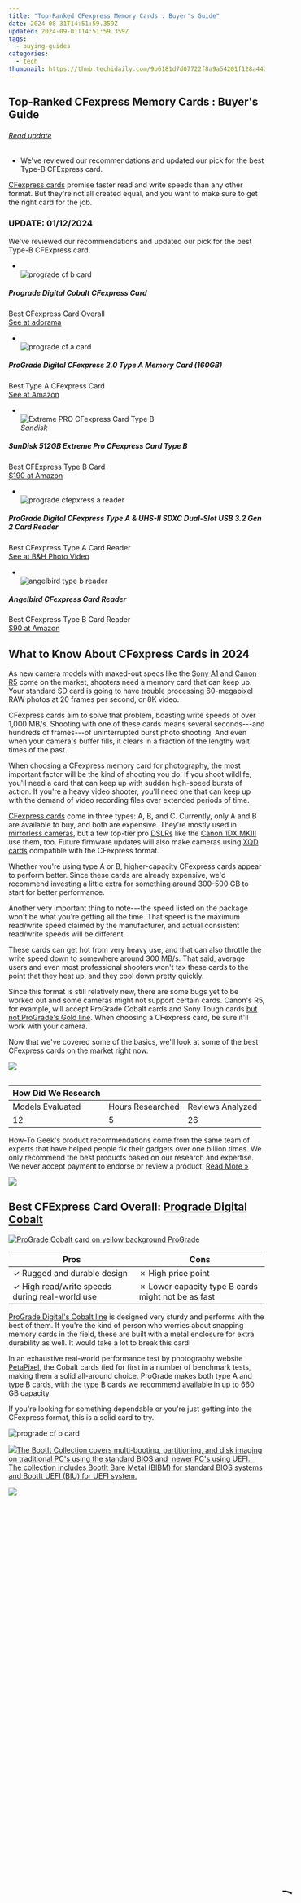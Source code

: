 ```yaml
---
title: "Top-Ranked CFexpress Memory Cards : Buyer's Guide"
date: 2024-08-31T14:51:59.359Z
updated: 2024-09-01T14:51:59.359Z
tags:
  - buying-guides
categories:
  - tech
thumbnail: https://thmb.techidaily.com/9b6181d7d07722f8a9a54201f128a4424f9e657e4070376880c0b424223e6faa.jpg
---
```


## Top-Ranked CFexpress Memory Cards : Buyer's Guide

###### [Read update](https://howto.techidaily.com/what-to-do-if-your-vivo-s17e-auto-does-not-work-drfone-by-drfone-fix-android-problems-fix-android-problems/) 

* We've reviewed our recommendations and updated our pick for the best Type-B CFExpress card.

[CFexpress cards](https://screen-capture.techidaily.com/visualizing-google-meet-introduction-to-effects-and-filtering-for-2024/) promise faster read and write speeds than any other format. But they're not all created equal, and you want to make sure to get the right card for the job.

###  UPDATE: 01/12/2024

 We've reviewed our recommendations and updated our pick for the best Type-B CFExpress card.

* [](https://adorama.rfvk.net/c/156932/51926/1036?subId1=UUhtgUeUpU207236&subId2=ehtg&u=https%3A%2F%2Fwww.adorama.com%2Fpgrf650gcpna.html)  
![prograde cf b card](https://static1.howtogeekimages.com/wordpress/wp-content/uploads/2024/01/prograde-cf-b-card.png)  
#####  Prograde Digital Cobalt CFexpress Card  
Best CFexpress Card Overall  
[See at adorama](https://adorama.rfvk.net/c/156932/51926/1036?subId1=UUhtgUeUpU207236&subId2=ehtg&u=https%3A%2F%2Fwww.adorama.com%2Fpgrf650gcpna.html)
* [](https://www.amazon.com/ProGrade-Digital-CFexpress-Memory-160GB/dp/B09BYQCPR5?tag=hotoge-20&ascsubtag=UUhtgUeUpU207236&asc%5Frefurl=https%3A%2F%2Fwww.howtogeek.com%2F780304%2Fbest-cfexpress-card%2F&asc%5Fcampaign=Commerce)  
![prograde cf a card](https://static1.howtogeekimages.com/wordpress/wp-content/uploads/2024/01/prograde-cf-a-card.png)  
#####  ProGrade Digital CFexpress 2.0 Type A Memory Card (160GB)  
Best Type A CFexpress Card  
[See at Amazon](https://www.amazon.com/ProGrade-Digital-CFexpress-Memory-160GB/dp/B09BYQCPR5?tag=hotoge-20&ascsubtag=UUhtgUeUpU207236&asc%5Frefurl=https%3A%2F%2Fwww.howtogeek.com%2F780304%2Fbest-cfexpress-card%2F&asc%5Fcampaign=Commerce)
* [](https://www.amazon.com/SanDisk-128GB-Extreme-CFexpress-Card/dp/B085DHR8SY/?tag=hotoge-20&ascsubtag=UUhtgUeUpU207236&asc%5Frefurl=https%3A%2F%2Fwww.howtogeek.com%2F780304%2Fbest-cfexpress-card%2F&asc%5Fcampaign=Commerce)  
![Extreme PRO CFexpress Card Type B](https://static1.howtogeekimages.com/wordpress/wp-content/uploads/2024/01/sandisk-type-b-transparent.png)  
_Sandisk_  
#####  SanDisk 512GB Extreme Pro CFexpress Card Type B  
Best CFExpress Type B Card  
[$190 at Amazon](https://www.amazon.com/SanDisk-128GB-Extreme-CFexpress-Card/dp/B085DHR8SY/?tag=hotoge-20&ascsubtag=UUhtgUeUpU207236&asc%5Frefurl=https%3A%2F%2Fwww.howtogeek.com%2F780304%2Fbest-cfexpress-card%2F&asc%5Fcampaign=Commerce)
* [](https://www.bhphotovideo.com/c/product/1600536-REG/prograde%5Fdigital%5Fpgrwcfxtasdana%5Fcfx%5Fa%5Fsdhc%5Fsdxc%5Fuhs%5Fii.html/BI/22163/KBID/28708/SID/UUhtgUeUpU207236)  
![prograde cfepxress a reader](https://static1.howtogeekimages.com/wordpress/wp-content/uploads/2024/01/prograde-cfepxress-a-reader.png)  
#####  ProGrade Digital CFexpress Type A & UHS-II SDXC Dual-Slot USB 3.2 Gen 2 Card Reader  
Best CFexpress Type A Card Reader  
[See at B&H Photo Video](https://www.bhphotovideo.com/c/product/1600536-REG/prograde%5Fdigital%5Fpgrwcfxtasdana%5Fcfx%5Fa%5Fsdhc%5Fsdxc%5Fuhs%5Fii.html/BI/22163/KBID/28708/SID/UUhtgUeUpU207236)
* [](https://www.amazon.com/Angelbird-CFast-2-0-Card-Reader/dp/B0861TSVJW?tag=hotoge-20&ascsubtag=UUhtgUeUpU207236&asc%5Frefurl=https%3A%2F%2Fwww.howtogeek.com%2F780304%2Fbest-cfexpress-card%2F&asc%5Fcampaign=Commerce)  
![angelbird type b reader](https://static1.howtogeekimages.com/wordpress/wp-content/uploads/2024/01/angelbird-type-b-reader.png)  
#####  Angelbird CFexpress Card Reader  
Best CFexpress Type B Card Reader  
[$90 at Amazon](https://www.amazon.com/Angelbird-CFast-2-0-Card-Reader/dp/B0861TSVJW?tag=hotoge-20&ascsubtag=UUhtgUeUpU207236&asc%5Frefurl=https%3A%2F%2Fwww.howtogeek.com%2F780304%2Fbest-cfexpress-card%2F&asc%5Fcampaign=Commerce)

##  What to Know About CFexpress Cards in 2024

 As new camera models with maxed-out specs like the [Sony A1](https://www.bhphotovideo.com/c/product/1619483-REG/sony%5Filce%5F1%5Fb%5Falpha%5Fa1%5Fmirrorless%5Fdigital.html/BI/22163/KBID/28708/SID/UUhtgUeUpU207236) and [Canon R5](https://www.bhphotovideo.com/c/product/1547009-REG/canon%5Feos%5Fr5%5Fmirrorless%5Fdigital.html/BI/22163/KBID/28708/SID/UUhtgUeUpU207236) come on the market, shooters need a memory card that can keep up. Your standard SD card is going to have trouble processing 60-megapixel RAW photos at 20 frames per second, or 8K video.

 CFexpress cards aim to solve that problem, boasting write speeds of over 1,000 MB/s. Shooting with one of these cards means several seconds---and hundreds of frames---of uninterrupted burst photo shooting. And even when your camera's buffer fills, it clears in a fraction of the lengthy wait times of the past.

 When choosing a CFexpress memory card for photography, the most important factor will be the kind of shooting you do. If you shoot wildlife, you'll need a card that can keep up with sudden high-speed bursts of action. If you're a heavy video shooter, you'll need one that can keep up with the demand of video recording files over extended periods of time.

[CFexpress cards](https://screen-capture.techidaily.com/visualizing-google-meet-introduction-to-effects-and-filtering-for-2024/) come in three types: A, B, and C. Currently, only A and B are available to buy, and both are expensive. They're mostly used in [mirrorless cameras](https://hardware-tips.techidaily.com/latest-graphics-framework-refresh-enhanced-laptops-featuring-intel-core-ultra-and-amd-ryzen-series/), but a few top-tier pro [DSLRs](https://fox-blue.techidaily.com/updated-in-2024-the-right-platform-for-content-creation-podcast-or-video/) like the [Canon 1DX MKIII](https://www.usa.canon.com/internet/portal/us/home/products/details/cameras/eos-dslr-and-mirrorless-cameras/dslr/eos-1d-x-mark-iii) use them, too. Future firmware updates will also make cameras using [XQD cards](https://www.nikonusa.com/en/learn-and-explore/a/products-and-innovation/what-is-xqd-and-why-should-i-use-it.html) compatible with the CFexpress format.

 Whether you're using type A or B, higher-capacity CFexpress cards appear to perform better. Since these cards are already expensive, we'd recommend investing a little extra for something around 300-500 GB to start for better performance.

 Another very important thing to note---the speed listed on the package won't be what you're getting all the time. That speed is the maximum read/write speed claimed by the manufacturer, and actual consistent read/write speeds will be different.

 These cards can get hot from very heavy use, and that can also throttle the write speed down to somewhere around 300 MB/s. That said, average users and even most professional shooters won't tax these cards to the point that they heat up, and they cool down pretty quickly.

 Since this format is still relatively new, there are some bugs yet to be worked out and some cameras might not support certain cards. Canon's R5, for example, will accept ProGrade Cobalt cards and Sony Tough cards [but not ProGrade's Gold line](https://downloads.canon.com/nw/camera/products/eos/product-1/pdfs/PDP-CHARTS%5FCard%5FPerformance.pdf). When choosing a CFexpress card, be sure it'll work with your camera.

 Now that we've covered some of the basics, we'll look at some of the best CFexpress cards on the market right now.

<!-- affiliate ads begin -->
<a href="https://store.iobit.com/order/checkout.php?PRODS=4596923&QTY=1&AFFILIATE=108875&CART=1"><img src="https://secure.avangate.com/images/merchant/184260348236f9554fe9375772ff966e/ascscan_468X60.png" border="0"></a>
<!-- affiliate ads end -->
## 

| **How Did We Research** |                  |                  |
| ----------------------- | ---------------- | ---------------- |
| Models Evaluated        | Hours Researched | Reviews Analyzed |
| 12                      | 5                | 26               |

 How-To Geek's product recommendations come from the same team of experts that have helped people fix their gadgets over one billion times. We only recommend the best products based on our research and expertise. We never accept payment to endorse or review a product. [Read More »](https://win-howtos.techidaily.com/resolving-unresponsive-mousepad-problems-on-windows-systems-windows-7810/) 

<!-- affiliate ads begin -->
<a href="https://secure.2checkout.com/order/checkout.php?PRODS=37100474&QTY=1&AFFILIATE=108875&CART=1"><img src="https://awario.com/images/pages/index/img-platform-ui-1280@1x.avif" border="0"></a>
<!-- affiliate ads end -->
##  Best CFExpress Card Overall: [Prograde Digital Cobalt](https://adorama.rfvk.net/c/156932/51926/1036?subId1=UUhtgUeUpU207236&subId2=ehtg&u=https%3A%2F%2Fwww.adorama.com%2Fpgrf650gcpna.html) 

[](https://adorama.rfvk.net/c/156932/51926/1036?subId1=UUhtgUeUpU207236&subId2=ehtg&u=https%3A%2F%2Fwww.adorama.com%2Fpgrf650gcpna.html)

[![ProGrade Cobalt card on yellow background](https://static1.howtogeekimages.com/wordpress/wp-content/uploads/2022/01/Prograde-Colbalt-CFexpress-card.jpeg) ProGrade](https://adorama.rfvk.net/c/156932/51926/1036?subId1=UUhtgUeUpU207236&subId2=ehtg&u=https%3A%2F%2Fwww.adorama.com%2Fpgrf650gcpna.html)

[](https://adorama.rfvk.net/c/156932/51926/1036?subId1=UUhtgUeUpU207236&subId2=ehtg&u=https%3A%2F%2Fwww.adorama.com%2Fpgrf650gcpna.html) 

| Pros                                           | Cons                                               |
| ---------------------------------------------- | -------------------------------------------------- |
| ✓ Rugged and durable design                    | ✗ High price point                                 |
| ✓ High read/write speeds during real-world use | ✗ Lower capacity type B cards might not be as fast |

[ProGrade Digital's Cobalt line](https://adorama.rfvk.net/c/156932/51926/1036?subId1=UUhtgUeUpU207236&subId2=ehtg&u=https%3A%2F%2Fwww.adorama.com%2Fpgrf650gcpna.html) is designed very sturdy and performs with the best of them. If you're the kind of person who worries about snapping memory cards in the field, these are built with a metal enclosure for extra durability as well. It would take a lot to break this card!

 In an exhaustive real-world performance test by photography website [PetaPixel](https://petapixel.com/2020/09/22/cfexpress-a-real-world-performance-comparison/), the Cobalt cards tied for first in a number of benchmark tests, making them a solid all-around choice. ProGrade makes both type A and type B cards, with the type B cards we recommend available in up to 660 GB capacity.

 If you're looking for something dependable or you're just getting into the CFexpress format, this is a solid card to try.

![prograde cf b card](https://static1.howtogeekimages.com/wordpress/wp-content/uploads/2024/01/prograde-cf-b-card.png) 

<!-- affiliate ads begin -->
<a href="https://secure.2checkout.com/order/checkout.php?PRODS=45152810&QTY=1&AFFILIATE=108875&CART=1"> <img src="https://secure.avangate.com/images/merchant/842ca578342915ccb8ae069595ba7233/products/copy_bootit-ss1_178x139.jpg" border="0">The BootIt Collection covers multi-booting, partitioning, and disk imaging on traditional PC's using the standard BIOS and  newer PC's using UEFI.   The collection includes BootIt Bare Metal (BIBM) for standard BIOS systems and BootIt UEFI (BIU) for UEFI system. 
</a>
<!-- affiliate ads end -->
![](https://static1.howtogeekimages.com/wordpresshttps://static0.howtogeekimages.com/wordpress/wp-content/uploads/2024/01/htg-best-of-2024-1.png) 

<!-- affiliate ads begin -->
<span id="1793213">
					<video width="1080" height="1620" style="cursor:pointer"
           poster="//a.impactradius-go.com/display-clicktoplayimage/1793213.jpeg"
           onclick="if(!this.playClicked){this.play();this.setAttribute('controls',true);this.playClicked=true;}">
	   <source src="//a.impactradius-go.com/display-ad/19135-1793213">
	   <img src="//a.impactradius-go.com/display-clicktoplayimage/1793213.jpeg" style="border: none; height: 100%; width: 100%; object-fit: contain">
	</video>
	<div style="width:1080px;text-align:center"><a href="javascript:window.open(decodeURIComponent('https%3A%2F%2Ftinyland.pxf.io%2Fc%2F5597632%2F1793213%2F19135'), '_blank');void(0);">Click here</a></div>
</span>
<img height="0" width="0" src="https://imp.pxf.io/i/5597632/1793213/19135" style="position:absolute;visibility:hidden;" border="0" />
<!-- affiliate ads end -->
Best CFexpress Card Overall

#####  Prograde Digital Cobalt CFexpress Card

ProGrade's Cobalt line is a fast, high-performing line of CFexpress cards that come in type A and B formats.

[See at adorama](https://adorama.rfvk.net/c/156932/51926/1036?subId1=UUhtgUeUpU207236&subId2=ehtg&u=https%3A%2F%2Fwww.adorama.com%2Fpgrf650gcpna.html) 

##  Best Type A CFexpress Card: [ProGrade Digital 160GB](https://www.amazon.com/ProGrade-Digital-CFexpress-Memory-160GB/dp/B09BYQCPR5?tag=hotoge-20&ascsubtag=UUhtgUeUpU207236&asc%5Frefurl=https%3A%2F%2Fwww.howtogeek.com%2F780304%2Fbest-cfexpress-card%2F&asc%5Fcampaign=Commerce) 

[](https://www.amazon.com/ProGrade-Digital-CFexpress-Memory-160GB/dp/B09BYQCPR5?tag=hotoge-20&ascsubtag=UUhtgUeUpU207236&asc%5Frefurl=https%3A%2F%2Fwww.howtogeek.com%2F780304%2Fbest-cfexpress-card%2F&asc%5Fcampaign=Commerce)

[![ProGrade CFexpress card on green background](https://static1.howtogeekimages.com/wordpress/wp-content/uploads/2022/01/Prograde-CFexpress-card.jpg) ProGrade](https://www.amazon.com/ProGrade-Digital-CFexpress-Memory-160GB/dp/B09BYQCPR5?tag=hotoge-20&ascsubtag=UUhtgUeUpU207236&asc%5Frefurl=https%3A%2F%2Fwww.howtogeek.com%2F780304%2Fbest-cfexpress-card%2F&asc%5Fcampaign=Commerce)

<!-- affiliate ads begin -->
<a href="https://sentrypc.7eer.net/c/5597632/398453/3022" target="_top" id="398453"><img src="//a.impactradius-go.com/display-ad/3022-398453" border="0" alt="www.sentrypc.com" width="580" height="400"/></a><img height="0" width="0" src="https://sentrypc.7eer.net/i/5597632/398453/3022" style="position:absolute;visibility:hidden;" border="0" />
<!-- affiliate ads end -->
[](https://www.amazon.com/ProGrade-Digital-CFexpress-Memory-160GB/dp/B09BYQCPR5?tag=hotoge-20&ascsubtag=UUhtgUeUpU207236&asc%5Frefurl=https%3A%2F%2Fwww.howtogeek.com%2F780304%2Fbest-cfexpress-card%2F&asc%5Fcampaign=Commerce) 

| Pros                                                            | Cons                                                 |
| --------------------------------------------------------------- | ---------------------------------------------------- |
| ✓ Same rugged design as the Cobalt line                         | ✗ Can't get as much storage capacity as type B cards |
| ✓ Slightly faster read/write than Sony under thermal throttling |                                                      |

[ProGrade Digital's 160GB CFexpress type A Card](https://www.amazon.com/ProGrade-Digital-CFexpress-Memory-160GB/dp/B09BYQCPR5?tag=hotoge-20&ascsubtag=UUhtgUeUpU207236&asc%5Frefurl=https%3A%2F%2Fwww.howtogeek.com%2F780304%2Fbest-cfexpress-card%2F&asc%5Fcampaign=Commerce) comes in just a hair ahead of [Sony's Tough line](https://adorama.rfvk.net/c/156932/51926/1036?subId1=UUhtgUeUpU207236&subId2=ehtg&u=https%3A%2F%2Fwww.adorama.com%2Fsosfg128t.html) of type A CFexpress cards to win this spot. When tested against the Sony cards, the ProGrade model had [higher read and write speeds](https://alikgriffin.com/best-cfexpress-type-a-memory-cards/) after they heated up from use and the built-in thermal throttling took effect.

 Type A cards are slower than type B, but they're also less expensive. So if you're looking for a budget CFexpress card---as much as one can be budget that is---type A might make sense if you're using a camera that takes them.

 We recommend the ProGrade due to its slightly better performance, but Sony pioneered the type A card, and many of their higher-end cameras like the [Sony A1](https://adorama.rfvk.net/c/156932/51926/1036?subId1=UUhtgUeUpU207236&subId2=ehtg&u=https%3A%2F%2Fwww.adorama.com%2Fisoa1.html) use them. The [Tough CFexpress cards](https://adorama.rfvk.net/c/156932/51926/1036?subId1=UUhtgUeUpU207236&subId2=ehtg&u=https%3A%2F%2Fwww.adorama.com%2Fsosfg128t.html) are slightly more expensive than ProGrade, but their cards hold up very well if you're a Sony person and want to stick with that brand.

![prograde cf a card](https://static1.howtogeekimages.com/wordpress/wp-content/uploads/2024/01/prograde-cf-a-card.png) 

![](https://static1.howtogeekimages.com/wordpresshttps://static0.howtogeekimages.com/wordpress/wp-content/uploads/2024/01/htg-best-of-2024-1.png) 

Best Type A CFexpress Card

#####  ProGrade Digital CFexpress 2.0 Type A Memory Card (160GB)

This ProGrade card is a fast Type A CFexpress card that performs well even under strain.

[See at Amazon](https://www.amazon.com/ProGrade-Digital-CFexpress-Memory-160GB/dp/B09BYQCPR5?tag=hotoge-20&ascsubtag=UUhtgUeUpU207236&asc%5Frefurl=https%3A%2F%2Fwww.howtogeek.com%2F780304%2Fbest-cfexpress-card%2F&asc%5Fcampaign=Commerce) [See at adorama](https://adorama.rfvk.net/c/156932/51926/1036?subId1=UUhtgUeUpU207236&subId2=ehtg&u=https%3A%2F%2Fwww.adorama.com%2Fpgrcfxa160gp.html) 

<!-- affiliate ads begin -->
<a href="https://store.iobit.com/order/checkout.php?PRODS=1468905&QTY=1&AFFILIATE=108875&CART=1"><img src="https://secure.avangate.com/images/merchant/184260348236f9554fe9375772ff966e/ascscan_728x90.png" border="0"></a>
<!-- affiliate ads end -->
##  Best Type B CFExpress Card:[SanDisk 512GB Extreme PRO CFexpress Card Type B](https://www.amazon.com/SanDisk-128GB-Extreme-CFexpress-Card/dp/B085DHR8SY/?tag=hotoge-20&ascsubtag=UUhtgUeUpU207236&asc%5Frefurl=https%3A%2F%2Fwww.howtogeek.com%2F780304%2Fbest-cfexpress-card%2F&asc%5Fcampaign=Commerce) 

![Extreme Pro Type B CFExpress Card](https://static1.howtogeekimages.com/wordpress/wp-content/uploads/2024/01/extreme-pro-type-b-cfexpress.jpeg) 

<!-- affiliate ads begin -->
<iframe id="iframe_672" src="//a.impactradius-go.com/gen-ad-code/5597632/1959812/17834/" width="720" height="300" scrolling="no" frameborder="0" marginheight="0" marginwidth="0"></iframe>
<!-- affiliate ads end -->
_Sandisk_

| Pros                                            | Cons                                                        |
| ----------------------------------------------- | ----------------------------------------------------------- |
| ✓ Not the fastest card, but still _really_ fast | ✗ If you need ultimate speed you may need to look elsewhere |
| ✓ Decent pricing at every capacity              |                                                             |
| ✓ Professional grade reliability                |                                                             |

 Type B CFExpress cards are designed for bandwidth-hungry, sustained video capture at high resolutions. Then, when the shooting is done, they also excel at dumping that footage into your editing computer at lightning speed. The [SanDisk 512GB Extreme PRO CFexpress Card Type B](https://www.amazon.com/SanDisk-128GB-Extreme-CFexpress-Card/dp/B085DHR8SY/?tag=hotoge-20&ascsubtag=UUhtgUeUpU207236&asc%5Frefurl=https%3A%2F%2Fwww.howtogeek.com%2F780304%2Fbest-cfexpress-card%2F&asc%5Fcampaign=Commerce) card offers a read speed (on the 512GB model) of 1700MB/s and a write speed of 1400 MB/s, with other capacities varying somewhat in performance depending on their internal configuration.

 The SanDisk doesn't offer the absolute fastest read and write speeds you can presently get in a Type B CFExpress card, but it's close with no more than 100 MB/s claimed speed difference in most cases. That said, the real speed limit is your camera itself, and most current cameras come nowhere near the limits of Type B cards, unless you're using cinematic-grade equipment.

 The in-camera write speeds typically [peak at around 500 MB/s](https://rfshooters.com/blog/best-cfexpress-type-b-memory-cards/), so the main benefit happens when you connect a fast Type B card reader to a computer with a fast port (e.g. USB 3.2) and copy the data to a fast destination drive like an NVME SSD.

 SanDisk is generally considered a reliable brand in the flash memory market, and [user reviews of this card reflect that](https://www.amazon.com/gp/customer-reviews/R12PL8XOROJVQH/ref=cm%5Fcr%5Fdp%5Fd%5Frvw%5Fttl?ie=UTF8&ASIN=B085DHR8SY&tag=hotoge-20&ascsubtag=UUhtgUeUpU207236&asc%5Frefurl=https%3A%2F%2Fwww.howtogeek.com%2F780304%2Fbest-cfexpress-card%2F&asc%5Fcampaign=Commerce). So given its all-round prowess, this is the Type B CFExpress card we'd be slotting into our camera.

![Extreme PRO CFexpress Card Type B](https://static1.howtogeekimages.com/wordpress/wp-content/uploads/2024/01/sandisk-type-b-transparent.png) 

<!-- affiliate ads begin -->
<a href="https://secure.2checkout.com/order/checkout.php?PRODS=4712430&QTY=1&AFFILIATE=108875&CART=1"><img src="https://secure.avangate.com/images/merchant/c404a5adbf90e09631678b13b05d9d7a/products/dlnow_256.png" border="0">DLNow Video Downloader</a>
<!-- affiliate ads end -->
![](https://static1.howtogeekimages.com/wordpresshttps://static0.howtogeekimages.com/wordpress/wp-content/uploads/2024/01/htg-best-of-2024-1.png) 

Best CFExpress Type B Card

#####  SanDisk 512GB Extreme Pro CFexpress Card Type B

$190 $600 Save $410 

The Extreme PRO CFexpress Card Type B card is perfect for those who need to film RAW 4K footage and then dump it at high speed once the shooting is done.

[$190 at Amazon](https://www.amazon.com/SanDisk-128GB-Extreme-CFexpress-Card/dp/B085DHR8SY/?tag=hotoge-20&ascsubtag=UUhtgUeUpU207236&asc%5Frefurl=https%3A%2F%2Fwww.howtogeek.com%2F780304%2Fbest-cfexpress-card%2F&asc%5Fcampaign=Commerce) 

##  Best CFExpress Type A Card Reader: [ProGrade Digital](https://www.bhphotovideo.com/c/product/1600536-REG/prograde%5Fdigital%5Fpgrwcfxtasdana%5Fcfx%5Fa%5Fsdhc%5Fsdxc%5Fuhs%5Fii.html/BI/22163/KBID/28708/SID/UUhtgUeUpU207236) 

[](https://www.bhphotovideo.com/c/product/1600536-REG/prograde%5Fdigital%5Fpgrwcfxtasdana%5Fcfx%5Fa%5Fsdhc%5Fsdxc%5Fuhs%5Fii.html/BI/22163/KBID/28708/SID/UUhtgUeUpU207236)

[![ProGrade Card Reader on blue background](https://static1.howtogeekimages.com/wordpress/wp-content/uploads/2022/01/Prograde-digital-type-A-reader.jpeg) ProGrade](https://www.bhphotovideo.com/c/product/1600536-REG/prograde%5Fdigital%5Fpgrwcfxtasdana%5Fcfx%5Fa%5Fsdhc%5Fsdxc%5Fuhs%5Fii.html/BI/22163/KBID/28708/SID/UUhtgUeUpU207236)

<!-- affiliate ads begin -->
<a href="https://secure.2checkout.com/order/checkout.php?PRODS=11224199&QTY=1&AFFILIATE=108875&CART=1"><img src="https://secure.avangate.com/images/merchant/e09fdffe648a30658a9657bbed7b2388/products/copy_boxshot_lyricvideo.png" border="0">Lyric Video Creator Professional Version</a>
<!-- affiliate ads end -->
[](https://www.bhphotovideo.com/c/product/1600536-REG/prograde%5Fdigital%5Fpgrwcfxtasdana%5Fcfx%5Fa%5Fsdhc%5Fsdxc%5Fuhs%5Fii.html/BI/22163/KBID/28708/SID/UUhtgUeUpU207236) 

| Pros                                         | Cons                                  |
| -------------------------------------------- | ------------------------------------- |
| ✓ High-speed transfer rate                   | ✗ Doesn't read CFexpress type B cards |
| ✓ Offers a lot of value for the price point  |                                       |
| ✓ Can be stacked with other ProGrade readers |                                       |
| ✓ Also reads UHS-II SD cards                 |                                       |

 At under a hundred dollars, [ProGrade's CFexpress Type A Reader](https://www.bhphotovideo.com/c/product/1600536-REG/prograde%5Fdigital%5Fpgrwcfxtasdana%5Fcfx%5Fa%5Fsdhc%5Fsdxc%5Fuhs%5Fii.html/BI/22163/KBID/28708/SID/UUhtgUeUpU207236) comes from a trusted manufacturer and won't break the bank. There's also a card slot for [UHS-II SD cards](https://screen-video-capture.techidaily.com/new-in-2024-high-quality-video-webcams-top-5-combos-with-sound/), a handy addition for those transitioning from SD to CFexpress, or for a camera that takes both cards.

 ProGrade's reader can clock transfer speeds of up to 1.25 GB/s, so it won't take all day to transfer those large [RAW files](https://digital-screen-recording.techidaily.com/simple-screen-recorder-for-windows-10-download/) from your card to the computer you're editing on. It's also USB-powered, so this reader doesn't need an external power source. It's convenient and cost-effective.

 ProGrade also makes [several other readers](https://shop.progradedigital.com/collections/workflow-readers/products/prograde-digital-usb-3-1-gen-2-single-slot-cfx-card-reader-pg-05-5) similar to this one designed to be stacked with one another, good for people using several different memory card formats that want to stick with this brand.

![prograde cfepxress a reader](https://static1.howtogeekimages.com/wordpress/wp-content/uploads/2024/01/prograde-cfepxress-a-reader.png) 

<!-- affiliate ads begin -->
<a href="https://shop.systoolsgroup.com/affiliate.php?ACCOUNT=SYSTOOBY&AFFILIATE=108875&PATH=https%3A%2F%2Fwww.systoolsgroup.com%3FAFFILIATE%3D108875%26RESOURCE%3DSysTools%2BSQL%2BRecovery"><img src="https://www.systoolsgroup.com/box/sql-recovery.png" border="0"></a>
<!-- affiliate ads end -->
![](https://static1.howtogeekimages.com/wordpresshttps://static0.howtogeekimages.com/wordpress/wp-content/uploads/2024/01/htg-best-of-2024-1.png) 

<!-- affiliate ads begin -->
<a href="https://turbotech.pxf.io/c/5597632/1450763/17212" target="_top" id="1450763"><img src="//a.impactradius-go.com/display-ad/17212-1450763" border="0" alt="" width="2560" height="1440"/></a><img height="0" width="0" src="https://imp.pxf.io/i/5597632/1450763/17212" style="position:absolute;visibility:hidden;" border="0" />
<!-- affiliate ads end -->
Best CFexpress Type A Card Reader

#####  ProGrade Digital CFexpress Type A Card Reader

ProGrade offers a lower-cost CFexpress type A card reader that still delivers on speed.

[See at B&H Photo Video](https://www.bhphotovideo.com/c/product/1600536-REG/prograde%5Fdigital%5Fpgrwcfxtasdana%5Fcfx%5Fa%5Fsdhc%5Fsdxc%5Fuhs%5Fii.html/BI/22163/KBID/28708/SID/UUhtgUeUpU207236) 

<!-- affiliate ads begin -->
<a href="https://parisrhonecom.sjv.io/c/5597632/1896607/21553" target="_top" id="1896607"><img src="//a.impactradius-go.com/display-ad/21553-1896607" border="0" alt="" width="750" height="422"/></a><img height="0" width="0" src="https://imp.pxf.io/i/5597632/1896607/21553" style="position:absolute;visibility:hidden;" border="0" />
<!-- affiliate ads end -->
##  Best CFExpress Type B Card Reader: [Angelbird CFexpress Card Reader](https://www.amazon.com/Angelbird-CFast-2-0-Card-Reader/dp/B0861TSVJW?tag=hotoge-20&ascsubtag=UUhtgUeUpU207236&asc%5Frefurl=https%3A%2F%2Fwww.howtogeek.com%2F780304%2Fbest-cfexpress-card%2F&asc%5Fcampaign=Commerce) 

[](https://www.amazon.com/Angelbird-CFast-2-0-Card-Reader/dp/B0861TSVJW?tag=hotoge-20&ascsubtag=UUhtgUeUpU207236&asc%5Frefurl=https%3A%2F%2Fwww.howtogeek.com%2F780304%2Fbest-cfexpress-card%2F&asc%5Fcampaign=Commerce)

[![Angelbird card reader on blue background](https://static1.howtogeekimages.com/wordpress/wp-content/uploads/2022/01/Angelbird-Type-B-reader.jpg) Angelbird](https://www.amazon.com/Angelbird-CFast-2-0-Card-Reader/dp/B0861TSVJW?tag=hotoge-20&ascsubtag=UUhtgUeUpU207236&asc%5Frefurl=https%3A%2F%2Fwww.howtogeek.com%2F780304%2Fbest-cfexpress-card%2F&asc%5Fcampaign=Commerce)

[](https://www.amazon.com/Angelbird-CFast-2-0-Card-Reader/dp/B0861TSVJW?tag=hotoge-20&ascsubtag=UUhtgUeUpU207236&asc%5Frefurl=https%3A%2F%2Fwww.howtogeek.com%2F780304%2Fbest-cfexpress-card%2F&asc%5Fcampaign=Commerce) 

| Pros                                         | Cons                                  |
| -------------------------------------------- | ------------------------------------- |
| ✓ Metal body guards against shocks and drops | ✗ Doesn't read CFexpress type A cards |
| ✓ Write protect switch helps protect data    |                                       |
| ✓ Fast file transfer speeds                  |                                       |

[Angelbird's CFexpress Card Reader](https://www.amazon.com/Angelbird-CFast-2-0-Card-Reader/dp/B0861TSVJW?tag=hotoge-20&ascsubtag=UUhtgUeUpU207236&asc%5Frefurl=https%3A%2F%2Fwww.howtogeek.com%2F780304%2Fbest-cfexpress-card%2F&asc%5Fcampaign=Commerce) separates itself from the pack not only with performance but stellar customer service. [Reviewers praise](https://www.bhphotovideo.com/c/product/1527894-REG/angelbird%5Fcfx31pk%5Fcfexpress%5Fcard%5Freader.html/BI/22163/KBID/28708/SID/UUhtgUeUpU207236) the build quality and transfer speed of this reader, many of whom point out that it competes with pricier models.

 Angelbird's reader has unrestricted data transfer speeds and impressive build quality---the metal construction makes it resistant to shocks and drops, and the form factor is impressively compact. If you're a photographer that travels a lot, this could be the reader for you.

 Another nice factor of this reader is a built-in "write protect" function. Flipping a switch on the body of the device prevents unwanted files from being written to the card or unintentional deletion. That's an especially useful feature if you're, say, a wedding photographer with gigabytes of crucially important shots to back up.

 There are certainly faster readers out there, but for the money, this is one of the best CFexpress type B card readers currently on the market. It costs around $80 at the time of this writing, and competing readers can go for as much as $200.

![angelbird type b reader](https://static1.howtogeekimages.com/wordpress/wp-content/uploads/2024/01/angelbird-type-b-reader.png) 

![](https://static1.howtogeekimages.com/wordpresshttps://static0.howtogeekimages.com/wordpress/wp-content/uploads/2024/01/htg-best-of-2024-1.png) 

<!-- affiliate ads begin -->
<a href="https://secure.2checkout.com/order/checkout.php?PRODS=4729320&QTY=1&AFFILIATE=108875&CART=1"><img src="https://secure.avangate.com/images/merchant/f7f07e7dab09533bc71247a5b29a7373/products/2_iDeviceMessageBox.png" border="0"></a>
<!-- affiliate ads end -->
Best CFexpress Type B Card Reader

#####  Angelbird CFexpress Card Reader

Angelbird offers a fast and durable CFexpress card reader, and this is a company that backs up their products.

[$90 at Amazon](https://www.amazon.com/Angelbird-CFast-2-0-Card-Reader/dp/B0861TSVJW?tag=hotoge-20&ascsubtag=UUhtgUeUpU207236&asc%5Frefurl=https%3A%2F%2Fwww.howtogeek.com%2F780304%2Fbest-cfexpress-card%2F&asc%5Fcampaign=Commerce) 

## FAQ

### Can all cameras use CFexpress cards?

 No; the majority of cameras use SD or microSD cards for storage. However, with CFexpress rising in popularity, many newer, high-end mirrorless and DSLR cameras are capable of utilizing the improved storage format. These include Sony's A7 III and Alpha 1, Nikon's Z6 and Z7 series, Canon's EOS R5, Panasonic's Lumix S1, and some similar options.

### What's the difference between CFexpress types A and B?

 Aside from differing in size (type A CFexpress cards are physically smaller than type B), the main difference between the two types is the number of PCIe lanes available in each. Type A CFexpress cards offer one lane whereas type B offers two. This translates to different data transfer speeds; type A caps out at 1000MB/s, and type B has a maximum speed of 2,000MB/s (though it's unlikely you'll reach these top speeds in practice).

### Can a CFexpress reader read XQD cards?

 Type B CFexpress cards use the same physical format as XQD cards. This means you should be able to use the two interchangeably as long as your camera's firmware supports both types.

### Are CFexpress cards and XQD cards the same thing?

 Not quite. They're similar, but CFexpress cards allow higher read/write speeds than XQD cards. While XQD cards top out at under 500MB/s, you can easily find CFexpress cards that reach 1750MB/s (and even higher).

### What's the difference between a CFexpress card and an SD card?

 SD cards offer significantly slower read/write speeds than CFexpress cards. A quick Amazon search will reveal that most SD cards fall under 200/MBs, whereas their CFexpress siblings achieve speeds above 1500MB/s. If you're shooting home photos and videos, you likely only need an SD card. However, if you're shooting 8K video, you'll want a storage system that can keep up with that amount of data (CFexpress cards). CFexpress type A cards are also different from SD cards in the physical sense---the former are noticeably smaller (20 x 28mm) than the latter (32 x 44mm).

<ins class="adsbygoogle"
     style="display:block"
     data-ad-format="autorelaxed"
     data-ad-client="ca-pub-7571918770474297"
     data-ad-slot="1223367746"></ins>



<ins class="adsbygoogle"
     style="display:block"
     data-ad-client="ca-pub-7571918770474297"
     data-ad-slot="8358498916"
     data-ad-format="auto"
     data-full-width-responsive="true"></ins>

<span class="atpl-alsoreadstyle">Also read:</span>
<div><ul>
<li><a href="https://video-screen-grab.techidaily.com/new-2024-approved-elite-audio-capture-top-9-mic-recorders-showcase/"><u>[New] 2024 Approved  Elite Audio Capture  Top 9 Mic Recorders Showcase</u></a></li>
<li><a href="https://article-tips.techidaily.com/new-2024-approved-top-strategies-in-drone-filmmaking/"><u>[New] 2024 Approved  Top Strategies in Drone Filmmaking</u></a></li>
<li><a href="https://instagram-videos.techidaily.com/new-harnessing-the-power-of-hashtags-to-amplify-your-igtv-content-for-2024/"><u>[New] Harnessing the Power of Hashtags to Amplify Your IGTV Content for 2024</u></a></li>
<li><a href="https://fox-helps.techidaily.com/new-hearing-beginnings-mastering-volume-control-in-adobe-audition/"><u>[New] Hearing Beginnings  Mastering Volume Control in Adobe Audition</u></a></li>
<li><a href="https://visual-screen-recording.techidaily.com/new-live-recording-mastery-with-innovative-webcams-explored/"><u>[New] Live Recording Mastery with Innovative WebCams Explored</u></a></li>
<li><a href="https://screen-mirroring-recording.techidaily.com/new-mastery-over-mobile-and-desktop-recording-team-discussions/"><u>[New] Mastery Over Mobile & Desktop  Recording Team Discussions</u></a></li>
<li><a href="https://facebook-clips.techidaily.com/updated-2024-approved-2023-mobile-download-for-fb-videos-cross-platform/"><u>[Updated] 2024 Approved  2023 Mobile Download for FB Videos, Cross-Platform</u></a></li>
<li><a href="https://extra-resources.techidaily.com/updated-a-guide-to-free-access-of-c-spans-broadcasted-content/"><u>[Updated] A Guide to Free Access of C-Span's Broadcasted Content</u></a></li>
<li><a href="https://digital-screen-recording.techidaily.com/updated-in-2024-expert-configuration-clock-integration-for-streaming-software/"><u>[Updated] In 2024, Expert Configuration  Clock Integration for Streaming Software</u></a></li>
<li><a href="https://youtube-web.techidaily.com/ed-in-2024-quick-and-free-ios-apps-to-convert-youtube-videos-to-mp3-files/"><u>[Updated] In 2024, Quick and Free  IOS Apps to Convert YouTube Videos to MP3 Files</u></a></li>
<li><a href="https://remote-screen-capture.techidaily.com/updated-quiet-echo-architects-6-unpublicized-voice-recorder-apps/"><u>[Updated] Quiet Echo Architects  6 Unpublicized Voice Recorder Apps</u></a></li>
<li><a href="https://extra-approaches.techidaily.com/updated-ranking-the-leading-free-srt-translation-tools/"><u>[Updated] Ranking the Leading Free SRT Translation Tools</u></a></li>
<li><a href="https://screen-video-capture.techidaily.com/2024-approved-comprehensive-guide-to-premium-no-cost-online-recorders/"><u>2024 Approved  Comprehensive Guide to Premium, No-Cost Online Recorders</u></a></li>
<li><a href="https://fox-glue.techidaily.com/2024-approved-easy-and-effective-method-for-avi-to-gif-with-help-from-filmora/"><u>2024 Approved  Easy and Effective Method for AVI-to-GIF with Help From Filmora</u></a></li>
<li><a href="https://some-knowledge.techidaily.com/2024-approved-from-frames-to-frequencies-the-video-transformation/"><u>2024 Approved  From Frames to Frequencies  The Video Transformation</u></a></li>
<li><a href="https://extra-support.techidaily.com/2024-approved-master-the-art-of-listening-select-best-android-music-video-apps/"><u>2024 Approved  Master the Art of Listening  Select Best Android Music Video Apps</u></a></li>
<li><a href="https://some-guidance.techidaily.com/2024-approved-the-writers-toolkit-dialogue-and-narration-techniques-for-success/"><u>2024 Approved  The Writer's Toolkit  Dialogue and Narration Techniques for Success</u></a></li>
<li><a href="https://buynow-reviews.techidaily.com/best-ipads-of-the-year-a-comparative-analysis/"><u>Best iPads of the Year: A Comparative Analysis</u></a></li>
<li><a href="https://buynow-reviews.techidaily.com/budget-friendly-powerhouse-apple-ipad-air-2020-vs-ipad-pro-a-comparative-review/"><u>Budget-Friendly Powerhouse: Apple iPad Air (2020) Vs. IPad Pro – A Comparative Review</u></a></li>
<li><a href="https://buynow-reviews.techidaily.com/caixuns-game-changing-75-inch-television-a-cost-conscious-buyers-dream-review/"><u>Caixun's Game-Changing 75 Inch Television: A Cost-Conscious Buyer’s Dream Review</u></a></li>
<li><a href="https://buynow-reviews.techidaily.com/comprehensive-analysis-of-the-asus-bw-16d1x-u-stylish-appearance-and-unique-features-reviewed/"><u>Comprehensive Analysis of the Asus BW-16D1X-U: Stylish Appearance & Unique Features Reviewed</u></a></li>
<li><a href="https://buynow-reviews.techidaily.com/comprehensive-evaluation-of-the-2021-apple-macbook-pro-16-inch-with-m1-chip/"><u>Comprehensive Evaluation of the 2021 Apple MacBook Pro 16-Inch with M1 Chip</u></a></li>
<li><a href="https://buynow-reviews.techidaily.com/cruising-beyond-apple-skagen-falster-2s-sophisticated-smartphone-review/"><u>Cruising Beyond Apple: Skagen Falster 2'S Sophisticated Smartphone Review</u></a></li>
<li><a href="https://buynow-reviews.techidaily.com/discover-the-ultimate-key-locators-of-2024-expert-reviews-inside/"><u>Discover the Ultimate Key Locators of 2024 - Expert Reviews Inside!</u></a></li>
<li><a href="https://buynow-reviews.techidaily.com/diving-into-tech-showdown-discovering-how-ipad-pro-stands-against-microsoft-surface-pro/"><u>Diving Into Tech Showdown: Discovering How iPad Pro Stands Against Microsoft Surface Pro</u></a></li>
<li><a href="https://extra-information.techidaily.com/engaging-conversations-with-your-youtube-audience/"><u>Engaging Conversations with Your YouTube Audience</u></a></li>
<li><a href="https://buynow-reviews.techidaily.com/evaluating-kooteeck-cooling-pad-for-laptops-a-robust-and-versatile-choice/"><u>Evaluating Kooteeck Cooling Pad for Laptops – A Robust and Versatile Choice</u></a></li>
<li><a href="https://buynow-reviews.techidaily.com/expert-evaluation-of-the-nintendo-switch-leading-the-mobile-gaming-revolution/"><u>Expert Evaluation of the Nintendo Switch - Leading the Mobile Gaming Revolution</u></a></li>
<li><a href="https://buynow-reviews.techidaily.com/expert-insights-and-critique-a-walkthrough-of-bloodbornes-nightmarish-world/"><u>Expert Insights and Critique: A Walkthrough of Bloodborne’s Nightmarish World</u></a></li>
<li><a href="https://buynow-reviews.techidaily.com/exploring-the-features-of-mobvois-ticwatch-pro-with-4g-a-must-have-tech-companion/"><u>Exploring the Features of Mobvoi's TicWatch Pro with 4G - A Must-Have Tech Companion</u></a></li>
<li><a href="https://buynow-reviews.techidaily.com/fitbit-sense-the-smart-choice-for-a-healthier-lifestyle-vs-apple-watch/"><u>Fitbit Sense: The Smart Choice for a Healthier Lifestyle Vs. Apple Watch</u></a></li>
<li><a href="https://buynow-reviews.techidaily.com/free-communication-with-tango-in-depth-review-of-texts-audio-and-video-features/"><u>Free Communication with Tango: In-Depth Review of Texts, Audio & Video Features</u></a></li>
<li><a href="https://buynow-reviews.techidaily.com/get-ready-for-a-wild-ride-an-essential-guide-to-fortnites-newest-and-most-fun-season-yet/"><u>Get Ready for a Wild Ride: An Essential Guide to Fortnite’s Newest and Most Fun Season Yet!</u></a></li>
<li><a href="https://android-pokemon-go.techidaily.com/here-are-some-pro-tips-for-pokemon-go-pvp-battles-on-oneplus-ace-2-pro-drfone-by-drfone-virtual-android/"><u>Here are Some Pro Tips for Pokemon Go PvP Battles On OnePlus Ace 2 Pro | Dr.fone</u></a></li>
<li><a href="https://sim-unlock.techidaily.com/how-to-unlock-iphone-se-2022-official-method-to-unlock-your-iphone-se-2022-by-drfone-ios/"><u>How To Unlock iPhone SE (2022) Official Method to Unlock Your iPhone SE (2022)</u></a></li>
<li><a href="https://android-transfer.techidaily.com/in-2024-5-techniques-to-transfer-data-from-tecno-spark-go-2023-to-iphone-15141312-drfone-by-drfone-transfer-from-android-transfer-from-android/"><u>In 2024, 5 Techniques to Transfer Data from Tecno Spark Go (2023) to iPhone 15/14/13/12 | Dr.fone</u></a></li>
<li><a href="https://review-topics.techidaily.com/in-2024-does-airplane-mode-turn-off-gps-location-on-motorola-g54-5g-drfone-by-drfone-virtual-android/"><u>In 2024, Does Airplane Mode Turn off GPS Location On Motorola G54 5G? | Dr.fone</u></a></li>
<li><a href="https://android-unlock.techidaily.com/in-2024-forgotten-the-voicemail-password-of-oppo-find-n3-flip-try-these-fixes-by-drfone-android/"><u>In 2024, Forgotten The Voicemail Password Of Oppo Find N3 Flip? Try These Fixes</u></a></li>
<li><a href="https://some-skills.techidaily.com/in-2024-ultimate-guide-top-10-preferred-gopro-housing/"><u>In 2024, Ultimate Guide  Top 10 Preferred GoPro Housing</u></a></li>
<li><a href="https://sim-unlock.techidaily.com/in-2024-what-is-a-sim-network-unlock-pin-get-your-honor-x9b-phone-network-ready-by-drfone-android/"><u>In 2024, What Is a SIM Network Unlock PIN? Get Your Honor X9b Phone Network-Ready</u></a></li>
<li><a href="https://buynow-reviews.techidaily.com/in-depth-evaluation-of-the-heimvision-sunrise-led-wake-up-clock-with-advanced-light-treatment/"><u>In-Depth Evaluation of the HeimVision Sunrise LED Wake-Up Clock with Advanced Light Treatment</u></a></li>
<li><a href="https://buynow-reviews.techidaily.com/in-depth-look-at-the-acer-chromebook-15-high-quality-chrome-experience-on-widescreen/"><u>In-Depth Look at the Acer Chromebook 15: High-Quality Chrome Experience on Widescreen</u></a></li>
<li><a href="https://buynow-reviews.techidaily.com/in-depth-look-at-the-hp-chromebook-11-a-well-balanced-computer-for-study-and-enjoyment/"><u>In-Depth Look at the HP Chromebook 11: A Well-Balanced Computer for Study and Enjoyment</u></a></li>
<li><a href="https://buynow-reviews.techidaily.com/jackerys-powerpack-analysis-benefits-of-an-embedded-ac-outlet/"><u>Jackery's PowerPack Analysis - Benefits of an Embedded AC Outlet</u></a></li>
<li><a href="https://buynow-reviews.techidaily.com/kindles-impact-on-traditional-publishing/"><u>Kindle's Impact on Traditional Publishing</u></a></li>
<li><a href="https://buynow-reviews.techidaily.com/migrating-seamlessly-from-windows-7-to-the-latest-10/"><u>Migrating Seamlessly: From Windows 7 To The Latest 10</u></a></li>
<li><a href="https://buynow-reviews.techidaily.com/motorolas-moto-g-stylus-reviewed-high-quality-execution-acceptable-battery-span-and-efficient-stylus-usability/"><u>Motorola's Moto G Stylus Reviewed: High-Quality Execution, Acceptable Battery Span & Efficient Stylus Usability</u></a></li>
<li><a href="https://buynow-reviews.techidaily.com/netgear-orbi-reviewed-your-definitive-choice-in-wifi-technology/"><u>Netgear Orbi Reviewed: Your Definitive Choice in WiFi Technology</u></a></li>
<li><a href="https://ai-vdieo-software.techidaily.com/new-game-on-3-simple-ways-to-record-your-gameplay/"><u>New Game On! 3 Simple Ways to Record Your Gameplay</u></a></li>
<li><a href="https://audio-editing.techidaily.com/new-instant-volume-amplification-solutions-for-windows-users-discover-the-top-10/"><u>New Instant Volume Amplification Solutions for Windows Users - Discover the Top 10</u></a></li>
<li><a href="https://buynow-reviews.techidaily.com/nikons-triumph-with-z7-a-mirrorless-camera-to-admire/"><u>Nikon's Triumph with Z7: A Mirrorless Camera to Admire</u></a></li>
<li><a href="https://extra-hints.techidaily.com/photo-framing-made-easy-leading-apps-and-sites-reviewed/"><u>Photo Framing Made Easy  Leading Apps and Sites Reviewed</u></a></li>
<li><a href="https://android-transfer.techidaily.com/solved-move-from-motorola-moto-g24-to-ios-not-working-problems-drfone-by-drfone-transfer-from-android-transfer-from-android/"><u>Solved Move from Motorola Moto G24 to iOS not Working Problems | Dr.fone</u></a></li>
<li><a href="https://buynow-reviews.techidaily.com/sonic-spectrum-boost-pro-xs-audio-excellence/"><u>Sonic Spectrum Boost: Pro X's Audio Excellence</u></a></li>
<li><a href="https://buynow-reviews.techidaily.com/spotify-plus-is-paid-access-a-smart-move/"><u>Spotify Plus: Is Paid Access a Smart Move?</u></a></li>
<li><a href="https://win11.techidaily.com/steps-for-fixing-microsoft-store-installation-errors/"><u>Steps for Fixing Microsoft Store Installation Errors</u></a></li>
<li><a href="https://on-screen-recording.techidaily.com/streamline-your-playtime-with-nvidia-for-2024/"><u>Streamline Your Playtime with NVIDIA for 2024</u></a></li>
<li><a href="https://buynow-reviews.techidaily.com/the-allure-of-timeless-style-with-smart-functionality-in-the-withings-move-evaluation/"><u>The Allure of Timeless Style with Smart Functionality in the Withings Move Evaluation</u></a></li>
<li><a href="https://buynow-reviews.techidaily.com/the-definitive-guide-to-choosing-your-next-ebook-reader-kobo-clara-colour-reviewed/"><u>The Definitive Guide to Choosing Your Next Ebook Reader: Kobo Clara Colour Reviewed</u></a></li>
<li><a href="https://buynow-reviews.techidaily.com/the-hp-zbook-firefly-problem-what-is-the-value-of-y-in-terms-of-x-given-that-they-are-related-by-a-linear-equation-with-slope-2-and-a-particular-point-46-li29/"><u>The HP ZBook Firefly # Problem: What Is the Value of \\( Y \\) in Terms of \\( X \\), Given that They Are Related by a Linear Equation with Slope -2 and a Particular Point (4,6) Lies on the Line?</u></a></li>
<li><a href="https://fox-hovers.techidaily.com/the-social-media-elite-playbook-cultivate-your-stardom-in-9-easy-steps-for-2024/"><u>The Social Media Elite Playbook  Cultivate Your Stardom in 9 Easy Steps for 2024</u></a></li>
<li><a href="https://buynow-reviews.techidaily.com/the-ultimate-guide-to-aeiusny-portable-solar-generators-pure-sine-wave-inverters-tailored-for-sensitive-equipment/"><u>The Ultimate Guide to Aeiusny Portable Solar Generators - Pure Sine Wave Inverters Tailored for Sensitive Equipment</u></a></li>
<li><a href="https://buynow-reviews.techidaily.com/the-ultimate-review-for-fitbit-charge-6-smartwatch/"><u>The Ultimate Review for Fitbit Charge 6 Smartwatch</u></a></li>
<li><a href="https://buynow-reviews.techidaily.com/top-ranked-fitness-wearables-a-comprehensive-guide/"><u>Top-Ranked Fitness Wearables : A Comprehensive Guide</u></a></li>
<li><a href="https://fake-location.techidaily.com/ultimate-guide-to-free-pptp-vpn-for-beginners-on-realme-narzo-60-5g-drfone-by-drfone-virtual-android/"><u>Ultimate Guide to Free PPTP VPN For Beginners On Realme Narzo 60 5G | Dr.fone</u></a></li>
<li><a href="https://buynow-reviews.techidaily.com/unihertz-atom-xl-overview-how-this-compact-yet-durable-device-packs-big-performance/"><u>Unihertz Atom XL Overview: How This Compact Yet Durable Device Packs Big Performance</u></a></li>
<li><a href="https://buynow-reviews.techidaily.com/unveiling-the-benefits-of-using-linksyss-best-the-wrt3200acm-open-source-wifi-router/"><u>Unveiling the Benefits of Using Linksys's Best - The WRT3200ACM Open Source WiFi Router</u></a></li>
<li><a href="https://buynow-reviews.techidaily.com/unveiling-the-secrets-of-the-twelve-south-compass-pros-exceptional-balance-and-durable-engineering-mastery/"><u>Unveiling the Secrets of the Twelve South Compass Pro's Exceptional Balance and Durable Engineering Mastery</u></a></li>
<li><a href="https://fake-location.techidaily.com/what-are-location-permissions-life360-on-vivo-t2-5g-drfone-by-drfone-virtual-android/"><u>What are Location Permissions Life360 On Vivo T2 5G? | Dr.fone</u></a></li>
<li><a href="https://buynow-reviews.techidaily.com/why-your-budget-deserves-an-m3-macbook-air/"><u>Why Your Budget Deserves an M3 MacBook Air</u></a></li>
<li><a href="https://bypass-frp.techidaily.com/xiaomi-redmi-a2plus-adb-format-tool-for-pc-vs-other-unlocking-tools-which-one-is-the-best-by-drfone-android/"><u>Xiaomi Redmi A2+ ADB Format Tool for PC vs. Other Unlocking Tools Which One is the Best?</u></a></li>
</ul></div>
